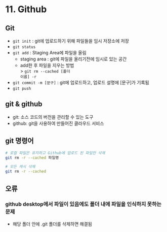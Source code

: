 # 11. Github

## Git
* <code>git init</code> : git에 업로드하기 위해 파일들을 임시 저장소에 저장
* <code>git status</code>
* <code>git add</code> : Staging Area에 파일을 올림
  * staging area : git에 파일을 올리기전에 임시로 있는 공간
  * add한 후 파일을 지우는 방법
    <br>> <code>git rm --cached [폴더 이름] -r</code>
* <code>git commit -m [문구]</code> : git에 업로드하고, 업로드 설명에 [문구]가 기록됨
* <code>git push</code>

## git & github
* git: 소스 코드의 버전을 관리할 수 있는 도구
* github: git을 사용하여 만들어진 클라우드 서비스

## git 명령어
```bash
# 로컬 파일은 유지하고 Github에 업로드 된 파일만 삭제
git rm -r --cached 파일명

# 모든 캐시 삭제
git rm -r --cached
```

## 오류
### github desktop에서 파일이 있음에도 폴더 내에 파일을 인식하지 못하는 문제
* 해당 폴더 안에 .git 폴더를 삭제하면 해결됨